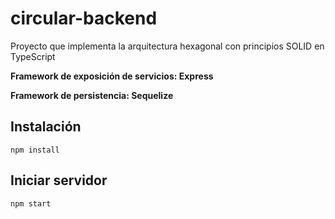 # circular-backend

Proyecto que implementa la arquitectura hexagonal con principios SOLID en TypeScript

**Framework de exposición de servicios: Express**

**Framework de persistencia: Sequelize**


## Instalación
```
npm install
```

## Iniciar servidor
```
npm start
```

